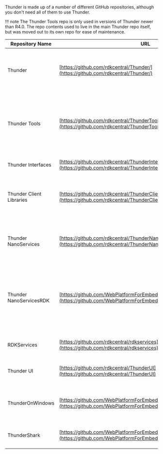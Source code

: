 Thunder is made up of a number of different GitHub repositories, although you don't need all of them to use Thunder. 

!!! note
	The Thunder Tools repo is only used in versions of Thunder newer than R4.0. The repo contents used to live in the main Thunder repo itself, but was moved out to its own repo for ease of maintenance.

| Repository Name          | URL                                                          | Maintainer       | Description                                                  |
| ------------------------ | ------------------------------------------------------------ | ---------------- | ------------------------------------------------------------ |
| Thunder                  | [https://github.com/rdkcentral/Thunder/](https://github.com/rdkcentral/Thunder/) | Metrological/RDK | Core Thunder repository. Contains the WPEFramework daemon, core libraries and utilities. |
| Thunder Tools            | [https://github.com/rdkcentral/ThunderTools](https://github.com/rdkcentral/ThunderTools) | Metrological     | Supporting tooling for building Thunder & Thunder plugins. For example, stub and documentation generation. |
| Thunder Interfaces       | [https://github.com/rdkcentral/ThunderInterfaces/](https://github.com/rdkcentral/ThunderInterfaces/) | Metrological/RDK | Interface definitions for plugins                            |
| Thunder Client Libraries | [https://github.com/rdkcentral/ThunderClientLibraries](https://github.com/rdkcentral/ThunderClientLibraries) | Metrological     | C/C++ libraries that can be used for client applications to make it easier to work with some plugins |
| Thunder NanoServices     | [https://github.com/rdkcentral/ThunderNanoServices/](https://github.com/rdkcentral/ThunderNanoServices/) | Metrological     | Thunder plugins developed by Metrological for use on their platforms. **NOT used in RDK** |
| Thunder NanoServicesRDK  | [https://github.com/WebPlatformForEmbedded/ThunderNanoServicesRDK](https://github.com/WebPlatformForEmbedded/ThunderNanoServicesRDK) | Metrological     | Metrolgical maintained plugins that are used by both them and RDK. Acts as a staging area for Metrological development before changes land in RDK |
| RDKServices              | [https://github.com/rdkcentral/rdkservices](https://github.com/rdkcentral/rdkservices) | RDK              | Plugins developed and deployed on RDK platforms.             |
| Thunder UI               | [https://github.com/rdkcentral/ThunderUI](https://github.com/rdkcentral/ThunderUI) | Metrological     | Development and test UI that runs on top of Thunder          |
| ThunderOnWindows         | [https://github.com/WebPlatformForEmbedded/ThunderOnWindows](https://github.com/WebPlatformForEmbedded/ThunderOnWindows) | Metrological     | Solution file and headers to build/run Thunder on Windows with Visual Studio |
| ThunderShark             | [https://github.com/WebPlatformForEmbedded/ThunderShark](https://github.com/WebPlatformForEmbedded/ThunderShark) | Metrological     | Wireshark plugin for debugging COM-RPC                       |